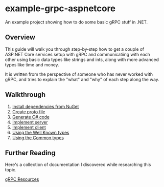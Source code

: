 # example-grpc-aspnetcore
An example project showing how to do some basic gRPC stuff in .NET.

## Overview
This guide will walk you through step-by-step how to get a couple of ASP.NET
Core services setup with gRPC and communicatiing with each other using basic
data types like strings and ints, along with more advanced types like time and
money.

It is written from the perspective of someone who has never worked with gRPC,
and tries to explain the "what" and "why" of each step along the way. 

## Walkthrough

1. [Install dependencies from NuGet](docs/install-deps.md)
2. [Create proto file](docs/create-proto.md)
3. [Generate C# code](docs/generate-csharp-code.md)
4. [Implement server](docs/implement-server.md)
5. [Implement client](docs/implement-client.md)
6. [Using the Well Known types](docs/well-known-types.md)
7. [Using the Common types](docs/common-types.md)

## Further Reading
Here's a collection of documentation I discovered while researching this topic.

[gRPC Resources](docs/resources.md)

